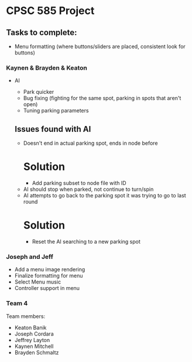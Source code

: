 # CPSC 585 Project
## Tasks to complete:
  - Menu formatting (where buttons/sliders are placed, consistent look for buttons)

### Kaynen & Brayden & Keaton
- AI
  - Park quicker
  - Bug fixing (fighting for the same spot, parking in spots that aren't open)
  - Tuning parking parameters

  ## Issues found with AI
  - Doesn't end in actual parking spot, ends in node before
    # Solution
      - Add parking subset to node file with ID
  - AI should stop when parked, not continue to turn/spin
  - AI attempts to go back to the parking spot it was trying to go to last round
    # Solution
      - Reset the AI searching to a new parking spot

### Joseph and Jeff
- Add a menu image rendering
- Finalize formatting for menu
- Select Menu music
- Controller support in menu

### Team 4

Team members:
- Keaton Banik
- Joseph Cordara
- Jeffrey Layton
- Kaynen Mitchell
- Brayden Schmaltz
